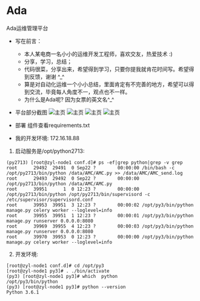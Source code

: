 Ada
===

Ada运维管理平台

- 写在前言：
  - 本人某电商一名小小的运维开发工程师，喜欢交友，热爱技术 :)
  - 分享，学习，总结；
  - 代码很菜，分享出来，希望得到学习，只要你提我就肯花时间写。希望得到反馈，谢谢 ^_^
  - 算是对自动化运维一个小小总结，里面肯定有不完善的地方，希望可以得到交流，毕竟每人角度不一，观点也不一样。
  - 为什么是Ada呢? 因为女票的英文名^_^

- 平台部分截图
![主页](http://ou529e3sj.bkt.clouddn.com/ada-index.jpg)
![主页](http://ou529e3sj.bkt.clouddn.com/ada-resources.pic.jpg)
![主页](http://ou529e3sj.bkt.clouddn.com/ada-code_update.jpg)
![主页](http://ou529e3sj.bkt.clouddn.com/ada-product.pic.jpg)

- 部署
组件查看requirements.txt

- 我的开发环境: 172.16.18.88    

1. 启动服务是/opt/python2713:
```
(py2713) [root@zyl-node1 conf.d]# ps -ef|grep python|grep -v grep
root      29492  29491  0 Sep22 ?        00:00:00 /bin/bash -c /opt/py2713/bin/python /data/AMC/AMC.py >> /data/AMC/AMC_send.log
root      29493  29492  0 Sep22 ?        00:00:00 /opt/py2713/bin/python /data/AMC/AMC.py
root      39951      1  0 12:23 ?        00:00:00 /opt/py2713/bin/python /opt/py2713/bin/supervisord -c /etc/supervisor/supervisord.conf
root      39953  39951  3 12:23 ?        00:00:02 /opt/py3/bin/python manage.py celery worker --loglevel=info
root      39955  39951  1 12:23 ?        00:00:01 /opt/py3/bin/python manage.py runserver 0.0.0.0:8080
root      39969  39955  4 12:23 ?        00:00:03 /opt/py3/bin/python manage.py runserver 0.0.0.0:8080
root      39970  39953  0 12:23 ?        00:00:00 /opt/py3/bin/python manage.py celery worker --loglevel=info
```

2. 开发环境:  
```
[root@zyl-node1 conf.d]# cd /opt/py3
[root@zyl-node1 py3]# . ./bin/activate
(py3) [root@zyl-node1 py3]# which  python
/opt/py3/bin/python
(py3) [root@zyl-node1 py3]# python --version
Python 3.6.1
```
